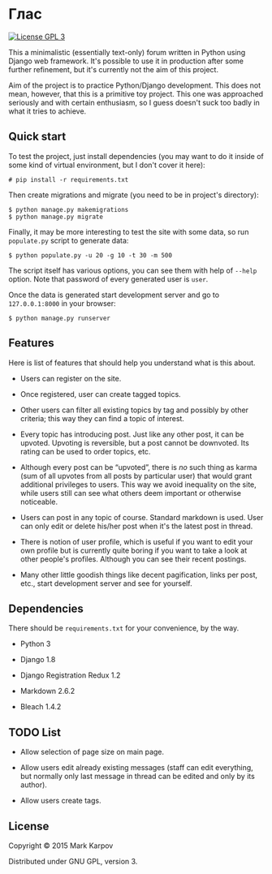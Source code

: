 # Глас

[![License GPL 3](https://img.shields.io/badge/license-GPL_3-green.svg)](http://www.gnu.org/licenses/gpl-3.0.txt)

This a minimalistic (essentially text-only) forum written in Python using
Django web framework. It's possible to use it in production after some
further refinement, but it's currently not the aim of this project.

Aim of the project is to practice Python/Django development. This does not
mean, however, that this is a primitive toy project. This one was approached
seriously and with certain enthusiasm, so I guess doesn't suck too badly in
what it tries to achieve.

## Quick start

To test the project, just install dependencies (you may want to do it inside
of some kind of virtual environment, but I don't cover it here):

```
# pip install -r requirements.txt
```

Then create migrations and migrate (you need to be in project's directory):

```
$ python manage.py makemigrations
$ python manage.py migrate
```

Finally, it may be more interesting to test the site with some data, so run
`populate.py` script to generate data:

```
$ python populate.py -u 20 -g 10 -t 30 -m 500
```

The script itself has various options, you can see them with help of
`--help` option. Note that password of every generated user is `user`.

Once the data is generated start development server and go to
`127.0.0.1:8000` in your browser:

```
$ python manage.py runserver
```

## Features

Here is list of features that should help you understand what is this about.

* Users can register on the site.

* Once registered, user can create tagged topics.

* Other users can filter all existing topics by tag and possibly by other
  criteria; this way they can find a topic of interest.

* Every topic has introducing post. Just like any other post, it can be
  upvoted. Upvoting is reversible, but a post cannot be downvoted. Its
  rating can be used to order topics, etc.

* Although every post can be “upvoted”, there is *no* such thing as karma
  (sum of all upvotes from all posts by particular user) that would grant
  additional privileges to users. This way we avoid inequality on the site,
  while users still can see what others deem important or otherwise
  noticeable.

* Users can post in any topic of course. Standard markdown is used. User can
  only edit or delete his/her post when it's the latest post in thread.

* There is notion of user profile, which is useful if you want to edit your
  own profile but is currently quite boring if you want to take a look at
  other people's profiles. Although you can see their recent postings.

* Many other little goodish things like decent pagification, links per post,
  etc., start development server and see for yourself.

## Dependencies

There should be `requirements.txt` for your convenience, by the way.

* Python 3

* Django 1.8

* Django Registration Redux 1.2

* Markdown 2.6.2

* Bleach 1.4.2

## TODO List

* Allow selection of page size on main page.

* Allow users edit already existing messages (staff can edit everything, but
  normally only last message in thread can be edited and only by its
  author).

* Allow users create tags.

## License

Copyright © 2015 Mark Karpov

Distributed under GNU GPL, version 3.
